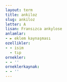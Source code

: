 ```yaml
---
layout: term
title: ankiloz
slug: ankiloz
letter: A
lisan: Fransızca ankylose
anlamlar:
- ► eklem kaynaşması
ozellikler:
- - isim
  - tıp
ornekler:
- - ''
orneklerkaynak:
- - ''
---
```

